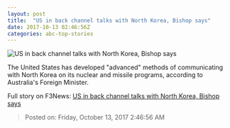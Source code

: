 ```yaml
---
layout: post
title:  "US in back channel talks with North Korea, Bishop says"
date: 2017-10-13 02:46:56Z
categories: abc-top-stories
---
```


![US in back channel talks with North Korea, Bishop says](http://www.abc.net.au/news/image/8263586-1x1-700x700.jpg)

The United States has developed "advanced" methods of communicating with North Korea on its nuclear and missile programs, according to Australia's Foreign Minister.


Full story on F3News: [US in back channel talks with North Korea, Bishop says](http://www.f3nws.com/n/FJKFEF)

> Posted on: Friday, October 13, 2017 2:46:56 AM
